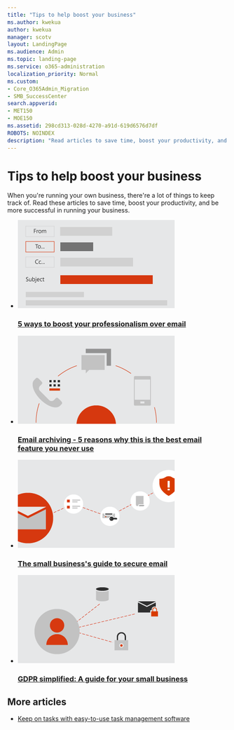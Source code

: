 ```yaml
---
title: "Tips to help boost your business"
ms.author: kwekua
author: kwekua
manager: scotv
layout: LandingPage
ms.audience: Admin
ms.topic: landing-page
ms.service: o365-administration
localization_priority: Normal
ms.custom:
- Core_O365Admin_Migration
- SMB_SuccessCenter
search.appverid:
- MET150
- MOE150
ms.assetid: 298cd313-028d-4270-a91d-619d6576d7df
ROBOTS: NOINDEX
description: "Read articles to save time, boost your productivity, and be more successful in running your business."
---
```


# Tips to help boost your business

When you're running your own business, there're a lot of things to keep track of. Read these articles to save time, boost your productivity, and be more successful in running your business.


<ul class="panelContent cardsD">
    <li>
        <a href="https://go.microsoft.com/fwlink/?linkid=2004110">
        <div class="cardSize">
            <div class="cardPadding">
                <div class="card">
                    <div class="cardImageOuter">
                        <div class="cardImage">
                            <img src="../media/8b3ea2b0-e7e9-4547-813a-33babed3bb84.png" alt="Email" />
                        </div>
                    </div>
                    <div class="cardText">
                        <h3>5 ways to boost your professionalism over email</h3>
                    </div>
                </div>
            </div>
        </div>
        </a>
    </li>
    <li>
        <a href="https://go.microsoft.com/fwlink/?linkid=2003914">
        <div class="cardSize">
            <div class="cardPadding">
                <div class="card">
                    <div class="cardImageOuter">
                        <div class="cardImage">
                            <img src="../media/62aab056-ddd0-4328-847e-2bbbf7d04dac.png" alt="Email archiving" />
                        </div>
                    </div>
                    <div class="cardText">
                        <h3>Email archiving - 5 reasons why this is the best email feature you never use</h3>
                    </div>
                </div>
            </div>
        </div>
        </a>
    </li>
    <li>
        <a href="https://go.microsoft.com/fwlink/?linkid=2034204">
        <div class="cardSize">
            <div class="cardPadding">
                <div class="card">
                    <div class="cardImageOuter">
                        <div class="cardImage">
                            <img src="../media/b8dd07bd-d380-4c89-a768-4727fd8d6de4.png" alt="Secure email" />
                        </div>
                    </div>
                    <div class="cardText">
                        <h3>The small business's guide to secure email</h3>
                    </div>
                </div>
            </div>
        </div>
        </a>
    </li>
    <li>
        <a href="https://docs.microsoft.com/office365/admin/security-and-compliance/gdpr-compliance.md">
        <div class="cardSize">
            <div class="cardPadding">
                <div class="card">
                    <div class="cardImageOuter">
                        <div class="cardImage">
                            <img src="../media/d27bf69c-3bab-4b6f-8490-6ac7c1edc761.png" alt="GDPR" />
                        </div>
                    </div>
                    <div class="cardText">
                        <h3>GDPR simplified: A guide for your small business</h3>
                    </div>
                </div>
            </div>
        </div>
        </a>
    </li>
</ul>  

## More articles

- [Keep on tasks with easy-to-use task management software](https://go.microsoft.com/fwlink/?linkid=2034314)
    

